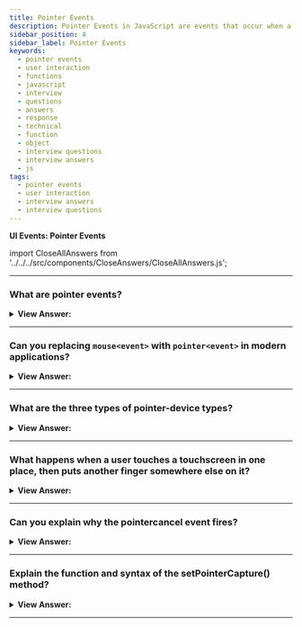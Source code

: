 ```yaml
---
title: Pointer Events
description: Pointer Events in JavaScript are events that occur when a user interacts with a pointer. They are triggered by the user's pointer. - JavaScript Interview Questions & Answers
sidebar_position: 4
sidebar_label: Pointer Events
keywords:
  - pointer events
  - user interaction
  - functions
  - javascript
  - interview
  - questions
  - answers
  - response
  - technical
  - function
  - object
  - interview questions
  - interview answers
  - js
tags:
  - pointer events
  - user interaction
  - interview answers
  - interview questions
---
```


<head>
  <title>Pointer Events | JavaScript Frontend Phone Interview</title>
</head>

**UI Events: Pointer Events**

import CloseAllAnswers from '../../../src/components/CloseAnswers/CloseAllAnswers.js';

<CloseAllAnswers />

---

### What are pointer events?

<details>
  <summary><strong>View Answer:</strong></summary>
  <div>
  <div><strong>Interview Response:</strong> Pointer events are a modern way to handle input from various pointing devices, such as a mouse, a pen/stylus, and a touchscreen. For every mouse&#8249;event&#8250;, a pointer&#8249;event&#8250; plays a similar role.
    </div>
  </div>
</details>

---

### Can you replacing `mouse<event>` with `pointer<event>` in modern applications?

<details>
  <summary><strong>View Answer:</strong></summary>
  <div>
  <div><strong>Interview Response:</strong> Yes, we can replace mouse&#8249;event&#8250; events in our code with pointer&#8249;event&#8250; events and expect everything to operate perfectly with the mouse. Touch device support will also "magically" increase. However, in some places in CSS, we may need to include 'touch-action:none'.
    </div>
  </div>
</details>

---

### What are the three types of pointer-device types?

<details>
  <summary><strong>View Answer:</strong></summary>
  <div>
  <div><strong>Interview Response:</strong> The three types of pointer-device types include the string mouse, pen, and touch. They must be of a string type.
    </div>
  </div>
</details>

---

### What happens when a user touches a touchscreen in one place, then puts another finger somewhere else on it?

<details>
  <summary><strong>View Answer:</strong></summary>
  <div>
  <div><strong>Interview Response:</strong> This is considered a multi-touch event with several steps involved. Here is what happens when a user touches a touchscreen in one place, then puts another finger somewhere else on it. At the first finger touch: pointerdown with isPrimary=true and some pointerId. For the second finger and more fingers (assuming the first one is still touching): pointerdown with isPrimary=false and a different pointerId for every finger.
    </div><br />

:::note
The pointerId gets allocated to each contacting finger rather than the whole device. When we use five fingers to touch the screen simultaneously, we can extract five pointerdown events with unique coordinates and pointerId. The events linked with the first finger have isPrimary=true at all times.
:::

  </div>
</details>

---

### Can you explain why the pointercancel event fires?

<details>
  <summary><strong>View Answer:</strong></summary>
  <div>
  <div><strong>Interview Response:</strong> The pointercancel event fires when there is an ongoing pointer interaction, then something happens that causes it to abort so that no more pointer-events generate. There are several reasons this behavior may manifest itself, including the pointer device hardware was physically disabled, and the device orientation changed (tablet rotated). The browser decided to handle the interaction independently, considering it a mouse gesture, zoom-and-pan action,  or anything related to user interaction.
    </div>
  </div>
</details>

---

### Explain the function and syntax of the setPointerCapture() method?

<details>
  <summary><strong>View Answer:</strong></summary>
  <div>
  <div><strong>Interview Response:</strong> Developers can use the setPointerCapture() method of the Element interface to designate a specific element as the capture target of future pointer events. Subsequent events for the pointer get targeted at the capture element until capture releases via Element.releasePointerCapture(). Pointer capture allows events for a particular pointer event (PointerEvent) to be re-targeted to a particular element instead of the normal (or hit test) target at a pointer's location. We may use this approach to ensure that an element continues to receive pointer events even if the pointer device's contact moves away from the element (such as by scrolling or panning).
    </div><br />
  <div><strong className="codeExample">Code Example:</strong><br /><br />

<strong>Syntax: </strong> targetElement.setPointerCapture(pointerId);<br /><br />

  <div></div>

```js
function beginSliding(e) {
  slider.onpointermove = slide;
  slider.setPointerCapture(e.pointerId);
}

function stopSliding(e) {
  slider.onpointermove = null;
  slider.releasePointerCapture(e.pointerId);
}

function slide(e) {
  slider.style.transform = `translate(${e.clientX - 70}px)`;
}

const slider = document.getElementById('slider');

slider.onpointerdown = beginSliding;
slider.onpointerup = stopSliding;
```

  </div>
  </div>
</details>

---
